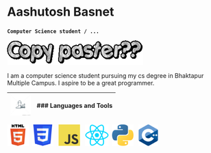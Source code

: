 # Aashutosh Basnet

**`Computer Science student / ... `**

![Text Animation](./text.gif)

I am a computer science student pursuing my cs degree in Bhaktapur Multiple Campus. I aspire to be a great programmer.

| <img src="./logos/skills.jpg" height="50" alt="Languages and Tools"> | ### Languages and Tools |
|---|---|



<p float="left">
  <img src="./logos/HTML5.svg" height="50" />&nbsp;
  <img src="./logos/css3.svg" height="50" /> &nbsp;
  <img src="./logos/JavaScript.png" height="50" /> &nbsp;
  <img src="./logos/react.png" height="50"  />&nbsp;
  <img src="./logos/python.png" height="50" /> &nbsp;
  <img src="./logos/cpp.png" height="50" />&nbsp;
</p>


